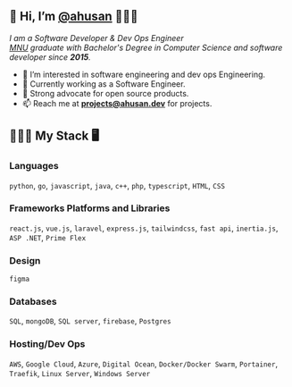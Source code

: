 ## 👋 Hi, I’m [@ahusan](https://ahusan.github.io/ "CV") 🧑🏾‍💻

*I am a Software Developer & Dev Ops Engineer\
[MNU](https://www.mnu.edu.mv/ "College website") graduate with Bachelor's Degree in Computer Science
and software developer since __2015__.*

- 👀 I’m interested in software engineering and  dev ops Engineering.
- 🏢 Currently working as a Software Engineer. 
- 🐧 Strong advocate for open source products.
- 📫 Reach me at __<projects@ahusan.dev>__ for projects.

## 👨🏾‍💻 My Stack 🖥️

### Languages

`python`, `go`, `javascript`, `java`, `c++`, `php`, `typescript`, `HTML`, `CSS`

### Frameworks Platforms and Libraries

`react.js`, `vue.js`, `laravel`, `express.js`, `tailwindcss`, `fast api`, `inertia.js`, `ASP .NET`, `Prime Flex`


### Design
`figma`


### Databases
`SQL`, `mongoDB`, `SQL server`, `firebase`, `Postgres`


### Hosting/Dev Ops
`AWS`, `Google Cloud`, `Azure`, `Digital Ocean`, `Docker/Docker Swarm`, `Portainer`, `Traefik`, `Linux Server`, `Windows Server`

<!---
ahusan/ahusan is a ✨ special ✨ repository because its `README.md` (this file) appears on your GitHub profile.
You can click the Preview link to take a look at your changes.
--->
